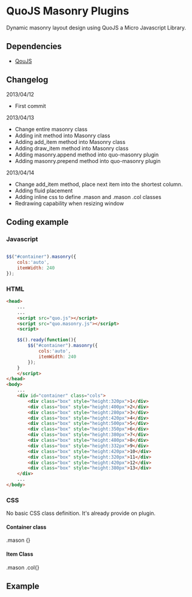 # QuoJS Masonry Plugins

Dynamic masonry layout design using QuoJS a Micro Javascript Library.

## Dependencies

- [QouJS](http://quojs.tapquo.com)

## Changelog

2013/04/12 
- First commit

2013/04/13 
- Change entire masonry class
- Adding init method into Masonry class
- Adding add_item method into Masonry class
- Adding draw_item method into Masonry class
- Adding masonry.append method into quo-masonry plugin
- Adding masonry.prepend method into quo-masonry plugin

2013/04/14
- Change add_item method, place next item into the shortest column.
- Adding fluid placement
- Adding inline css to define .mason and .mason .col classes
- Redrawing capability when resizing window 

## Coding example

### Javascript

```js

$$("#container").masonry({
	cols:'auto', 
	itemWidth: 240
});

```

### HTML

```html
<head>
	...
	...
	<script src="quo.js"></script>
	<script src="quo.masonry.js"></script>
	<script>

	$$().ready(function(){
		$$("#container").masonry({
			cols:'auto', 
			itemWidth: 240
		});
	}
	</script>
</head>
<body>
	...
	<div id="container" class="cols">
		<div class="box" style="height:320px">1</div>
		<div class="box" style="height:400px">2</div>
		<div class="box" style="height:280px">3</div>
		<div class="box" style="height:420px">4</div>
		<div class="box" style="height:500px">5</div>
		<div class="box" style="height:350px">6</div>
		<div class="box" style="height:380px">7</div>
		<div class="box" style="height:480px">8</div>
		<div class="box" style="height:332px">9</div>
		<div class="box" style="height:420px">10</div>
		<div class="box" style="height:320px">11</div>
		<div class="box" style="height:420px">12</div>
		<div class="box" style="height:380px">13</div>
	</div>
	...
</body>

```

### CSS

No basic CSS class definition. It's already provide on plugin.

#### Container class

.mason {}

#### Item Class

.mason .col{}


## Example


